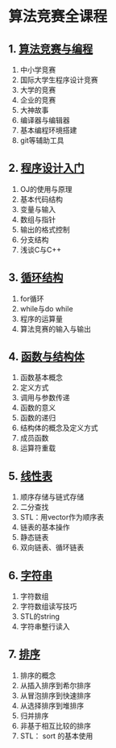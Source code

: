 # 算法竞赛全课程

## 1. [算法竞赛与编程](./01.算法竞赛与编程)

1. 中小学竞赛
1. 国际大学生程序设计竞赛
1. 大学的竞赛
1. 企业的竞赛
1. 大神故事
1. 编译器与编辑器
1. 基本编程环境搭建
1. git等辅助工具

## 2. [程序设计入门](./02.程序设计入门)

1. OJ的使用与原理
1. 基本代码结构
1. 变量与输入
1. 数组与指针
1. 输出的格式控制
1. 分支结构
1. 浅谈C与C++


## 3. [循环结构](./03.数组与循环结构)

1. for循环
1. while与do while
1. 程序的运算量
1. 算法竞赛的输入与输出

## 4. [函数与结构体](./04.函数与结构体)

1. 函数基本概念
1. 定义方式
1. 调用与参数传递
1. 函数的意义
1. 函数的递归
1. 结构体的概念及定义方式
1. 成员函数
1. 运算符重载

## 5. [线性表](./05.线性表)

1. 顺序存储与链式存储
1. 二分查找
1. STL：用vector作为顺序表
1. 链表的基本操作
1. 静态链表
1. 双向链表、循环链表

## 6. [字符串](./06.字符串基础)

1. 字符数组
1. 字符数组读写技巧
1. STL的string
1. 字符串整行读入


## 7. [排序](./07.排序)

1. 排序的概念
1. 从插入排序到希尔排序
1. 从冒泡排序到快速排序
1. 从选择排序到堆排序
1. 归并排序
1. 非基于相互比较的排序
1. STL： sort 的基本使用